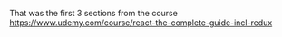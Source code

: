 That was the first 3 sections from the course https://www.udemy.com/course/react-the-complete-guide-incl-redux
